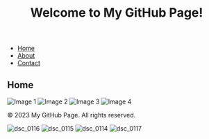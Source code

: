 <!DOCTYPE html>
<html>
<head>
  <title>My GitHub Page</title>
  <link rel="stylesheet" type="text/css" href="styles.css">
</head>
<body>
  <header>
    <h1>Welcome to My GitHub Page!</h1>
  </header>

  <nav>
    <ul>
      <li><a href="index.html">Home</a></li>
      <li><a href="about.html">About</a></li>
      <li><a href="contact.html">Contact</a></li>
    </ul>
  </nav>

  <main>
    <h2>Home</h2>
    <div class="gallery">
      <img src="https://github.com/Jake2210/Jake2210.github.io/assets/118492756/e044e987-b40a-48b8-94c8-076e11788546" alt="Image 1">
      <img src="dsc_0116.jpg" alt="Image 2">
      <img src="dsc_0117.jpg" alt="Image 3">
      <img src="dsc_0118.jpg" alt="Image 4">
    </div>
  </main>

  <footer>
    <p>&copy; 2023 My GitHub Page. All rights reserved.</p>
  </footer>
</body>
</html>



![dsc_0116](https://github.com/Jake2210/Jake2210.github.io/assets/118492756/e044e987-b40a-48b8-94c8-076e11788546)
![dsc_0115](https://github.com/Jake2210/Jake2210.github.io/assets/118492756/3b94cb66-906e-4267-a6be-d8f868141a2b)
![dsc_0114](https://github.com/Jake2210/Jake2210.github.io/assets/118492756/1b87add1-dbf9-4045-bdef-170e1738c7ce)
![dsc_0117](https://github.com/Jake2210/Jake2210.github.io/assets/118492756/a67c5454-10a1-4d24-9ede-390db5a5acea)



